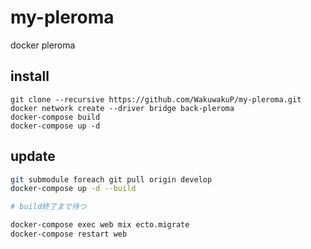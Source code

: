 # my-pleroma

docker pleroma

## install

```
git clone --recursive https://github.com/WakuwakuP/my-pleroma.git
docker network create --driver bridge back-pleroma
docker-compose build
docker-compose up -d
```

## update

```sh
git submodule foreach git pull origin develop
docker-compose up -d --build

# build終了まで待つ

docker-compose exec web mix ecto.migrate
docker-compose restart web
```

